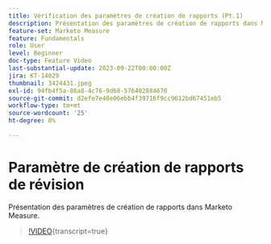 ```yaml
---
title: Vérification des paramètres de création de rapports (Pt.1)
description: Présentation des paramètres de création de rapports dans Marketo Measure.
feature-set: Marketo Measure
feature: Fundamentals
role: User
level: Beginner
doc-type: Feature Video
last-substantial-update: 2023-09-22T00:00:00Z
jira: KT-14029
thumbnail: 3424431.jpeg
exl-id: 94fb4f5a-86a8-4c76-9d60-576402884670
source-git-commit: d2efe7e48e06ebb4f39716f9cc9612bd67451eb5
workflow-type: tm+mt
source-wordcount: '25'
ht-degree: 0%

---
```


# Paramètre de création de rapports de révision

Présentation des paramètres de création de rapports dans Marketo Measure.

>[!VIDEO](https://video.tv.adobe.com/v/3424431/?learn=on){transcript=true}
